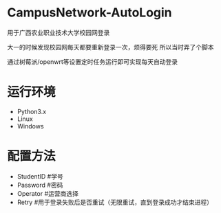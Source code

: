 # CampusNetwork-AutoLogin
用于广西农业职业技术大学校园网登录

大一的时候发现校园网每天都要重新登录一次，烦得要死 所以当时弄了个脚本

通过树莓派/openwrt等设置定时任务运行即可实现每天自动登录

# 运行环境
- Python3.x
- Linux
- Windows

# 配置方法
- StudentID #学号
- Password  #密码
- Operator  #运营商选择
- Retry     #用于登录失败后是否重试（无限重试，直到登录成功才结束进程）
